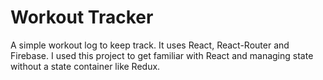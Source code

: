 # Workout Tracker

A simple workout log to keep track. It uses React, React-Router and Firebase. I used this project to get familiar with React and managing state without a state container like Redux. 


